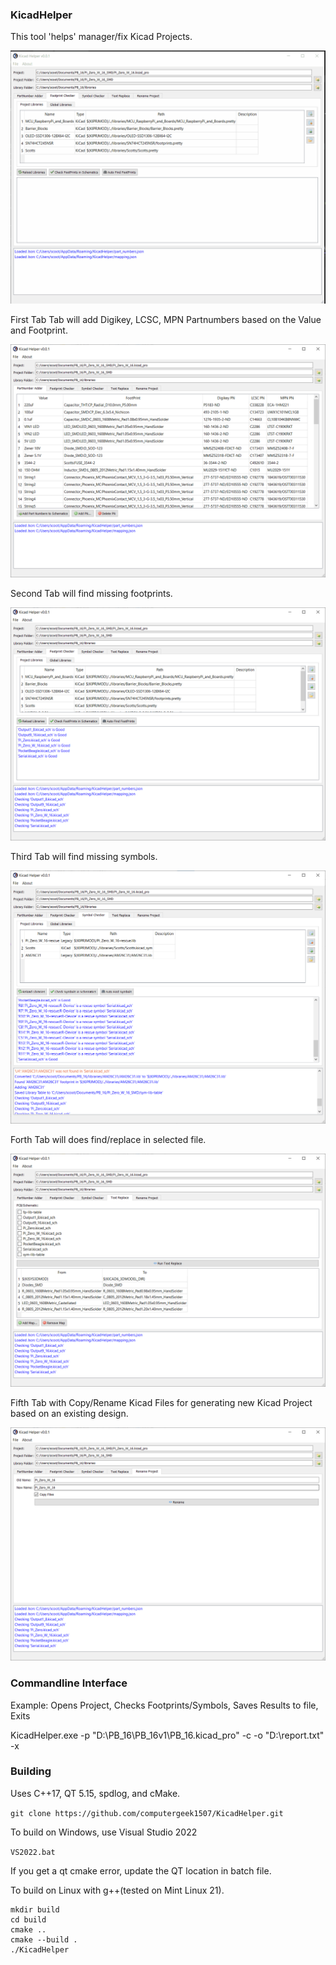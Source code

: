 ### KicadHelper

This tool 'helps' manager/fix Kicad Projects.

![Gif](/res/images/find_fp.gif)

First Tab Tab will add Digikey, LCSC, MPN Partnumbers based on the Value and Footprint.

![Update Partnumbers Tab](/res/images/2022-08-27_10h01_27.png)

Second Tab will find missing footprints.

![Find Footprints Tab](/res/images/2022-08-27_10h01_54.png)

Third Tab will find missing symbols.

![Find Symbols Tab](/res/images/2022-08-27_10h39_02.png)

Forth Tab will does find/replace in selected file.

![Find Replace Tab](/res/images/2022-08-27_10h02_17.png)

Fifth Tab with Copy/Rename Kicad Files for generating new Kicad Project based on an existing design.

![Rename Tab](/res/images/2022-08-27_10h02_25.png)

### Commandline Interface

Example:
Opens Project, 
Checks Footprints/Symbols, 
Saves Results to file, 
Exits

KicadHelper.exe -p "D:\PB_16\PB_16v1\PB_16.kicad_pro" -c -o "D:\report.txt" -x

### Building
Uses C++17, QT 5.15, spdlog, and cMake.

```git clone https://github.com/computergeek1507/KicadHelper.git```

To build on Windows, use Visual Studio 2022

```VS2022.bat```

If you get a qt cmake error, update the QT location in batch file.

To build on Linux with g++(tested on Mint Linux 21).

```
mkdir build
cd build
cmake ..
cmake --build .
./KicadHelper
```
